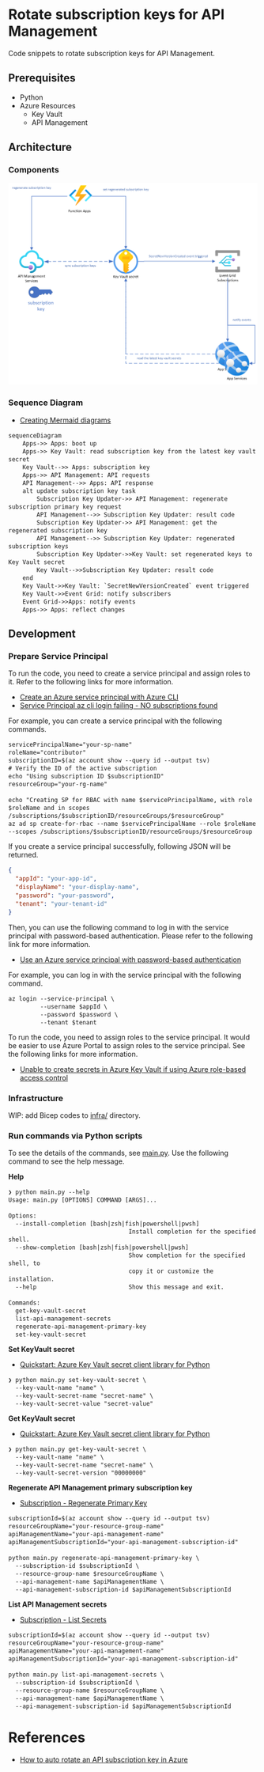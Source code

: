 # Rotate subscription keys for API Management

Code snippets to rotate subscription keys for API Management.

## Prerequisites

- Python
- Azure Resources
  - Key Vault
  - API Management

## Architecture

### Components

![architecture](./assets/architecture.png)

### Sequence Diagram

- [Creating Mermaid diagrams](https://docs.github.com/en/get-started/writing-on-github/working-with-advanced-formatting/creating-diagrams#creating-mermaid-diagrams)

```mermaid
sequenceDiagram
    Apps->> Apps: boot up
    Apps->> Key Vault: read subscription key from the latest key vault secret
    Key Vault-->> Apps: subscription key
    Apps->> API Management: API requests
    API Management-->> Apps: API response
    alt update subscription key task
        Subscription Key Updater->> API Management: regenerate subscription primary key request
        API Management-->> Subscription Key Updater: result code
        Subscription Key Updater->> API Management: get the regenerated subscription key
        API Management-->> Subscription Key Updater: regenerated subscription keys
        Subscription Key Updater->>Key Vault: set regenerated keys to Key Vault secret
        Key Vault-->>Subscription Key Updater: result code
    end
    Key Vault->>Key Vault: `SecretNewVersionCreated` event triggered
    Key Vault->>Event Grid: notify subscribers
    Event Grid->>Apps: notify events
    Apps->> Apps: reflect changes
```

## Development

### Prepare Service Principal

To run the code, you need to create a service principal and assign roles to it.
Refer to the following links for more information.

- [Create an Azure service principal with Azure CLI](https://learn.microsoft.com/en-us/cli/azure/azure-cli-sp-tutorial-1?tabs=bash)
- [Service Principal az cli login failing - NO subscriptions found](https://stackoverflow.com/questions/55457349/service-principal-az-cli-login-failing-no-subscriptions-found)

For example, you can create a service principal with the following commands.

```shell
servicePrincipalName="your-sp-name"
roleName="contributor"
subscriptionID=$(az account show --query id --output tsv)
# Verify the ID of the active subscription
echo "Using subscription ID $subscriptionID"
resourceGroup="your-rg-name"

echo "Creating SP for RBAC with name $servicePrincipalName, with role $roleName and in scopes /subscriptions/$subscriptionID/resourceGroups/$resourceGroup"
az ad sp create-for-rbac --name $servicePrincipalName --role $roleName --scopes /subscriptions/$subscriptionID/resourceGroups/$resourceGroup
```

If you create a service principal successfully, following JSON will be returned.

```json
{
  "appId": "your-app-id",
  "displayName": "your-display-name",
  "password": "your-password",
  "tenant": "your-tenant-id"
}
```

Then, you can use the following command to log in with the service principal with password-based authentication.
Please refer to the following link for more information.

- [Use an Azure service principal with password-based authentication](https://learn.microsoft.com/en-us/cli/azure/azure-cli-sp-tutorial-2)

For example, you can log in with the service principal with the following command.

```shell
az login --service-principal \
         --username $appId \
         --password $password \
         --tenant $tenant
```

To run the code, you need to assign roles to the service principal.
It would be easier to use Azure Portal to assign roles to the service principal.
See the following links for more information.

- [Unable to create secrets in Azure Key Vault if using Azure role-based access control](https://stackoverflow.com/a/69971679)

### Infrastructure

WIP: add Bicep codes to [infra/](./infra) directory.

### Run commands via Python scripts

To see the details of the commands, see [main.py](./main.py).
Use the following command to see the help message.

**Help**

```shell
❯ python main.py --help
Usage: main.py [OPTIONS] COMMAND [ARGS]...

Options:
  --install-completion [bash|zsh|fish|powershell|pwsh]
                                  Install completion for the specified shell.
  --show-completion [bash|zsh|fish|powershell|pwsh]
                                  Show completion for the specified shell, to
                                  copy it or customize the installation.
  --help                          Show this message and exit.

Commands:
  get-key-vault-secret
  list-api-management-secrets
  regenerate-api-management-primary-key
  set-key-vault-secret
```

**Set KeyVault secret**

- [Quickstart: Azure Key Vault secret client library for Python](https://learn.microsoft.com/en-us/azure/key-vault/secrets/quick-create-python?tabs=azure-cli)

```shell
❯ python main.py set-key-vault-secret \
  --key-vault-name "name" \
  --key-vault-secret-name "secret-name" \
  --key-vault-secret-value "secret-value"
```

**Get KeyVault secret**

- [Quickstart: Azure Key Vault secret client library for Python](https://learn.microsoft.com/en-us/azure/key-vault/secrets/quick-create-python?tabs=azure-cli)

```shell
❯ python main.py get-key-vault-secret \
  --key-vault-name "name" \
  --key-vault-secret-name "secret-name" \
  --key-vault-secret-version "00000000"
```

**Regenerate API Management primary subscription key**

- [Subscription - Regenerate Primary Key](https://learn.microsoft.com/en-us/rest/api/apimanagement/subscription/regenerate-primary-key?view=rest-apimanagement-2022-08-01&tabs=Python#apimanagementsubscriptionregenerateprimarykey)

```shell
subscriptionId=$(az account show --query id --output tsv)
resourceGroupName="your-resource-group-name"
apiManagementName="your-api-management-name"
apiManagementSubscriptionId="your-api-management-subscription-id"

python main.py regenerate-api-management-primary-key \
  --subscription-id $subscriptionId \
  --resource-group-name $resourceGroupName \
  --api-management-name $apiManagementName \
  --api-management-subscription-id $apiManagementSubscriptionId
```

**List API Management secrets**

- [Subscription - List Secrets](https://learn.microsoft.com/en-us/rest/api/apimanagement/subscription/list-secrets?view=rest-apimanagement-2022-08-01&tabs=Python#apimanagementsubscriptionlistsecrets)

```shell
subscriptionId=$(az account show --query id --output tsv)
resourceGroupName="your-resource-group-name"
apiManagementName="your-api-management-name"
apiManagementSubscriptionId="your-api-management-subscription-id"

python main.py list-api-management-secrets \
  --subscription-id $subscriptionId \
  --resource-group-name $resourceGroupName \
  --api-management-name $apiManagementName \
  --api-management-subscription-id $apiManagementSubscriptionId
```

# References

- [How to auto rotate an API subscription key in Azure](https://learn.microsoft.com/en-us/answers/questions/963672/how-to-auto-rotate-an-api-subscription-key-in-azur)

